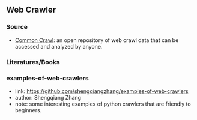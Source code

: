 ## **Web Crawler**


### Source
  * [Common Crawl](https://commoncrawl.org/): an open repository of web crawl data that can be accessed and analyzed by anyone.

### Literatures/Books

### examples-of-web-crawlers
  * link: https://github.com/shengqiangzhang/examples-of-web-crawlers
  * author: Shengqiang Zhang
  * note: some interesting examples of python crawlers that are friendly to beginners.


  
